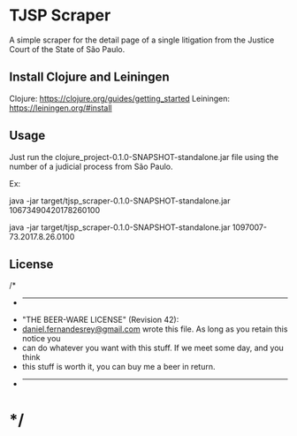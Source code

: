 # TJSP Scraper

A simple scraper for the detail page of a single litigation from the Justice Court of the State of São Paulo.

## Install Clojure and Leiningen 

Clojure: https://clojure.org/guides/getting_started
Leiningen: https://leiningen.org/#install

## Usage

Just run the clojure_project-0.1.0-SNAPSHOT-standalone.jar file using the number of a judicial process from São Paulo.

Ex:

java -jar target/tjsp_scraper-0.1.0-SNAPSHOT-standalone.jar 10673490420178260100

java -jar target/tjsp_scraper-0.1.0-SNAPSHOT-standalone.jar 1097007-73.2017.8.26.0100

## License

/*
 * ----------------------------------------------------------------------------
 * "THE BEER-WARE LICENSE" (Revision 42):
 * <daniel.fernandesrey@gmail.com> wrote this file.  As long as you retain this notice you
 * can do whatever you want with this stuff. If we meet some day, and you think
 * this stuff is worth it, you can buy me a beer in return.
 * ----------------------------------------------------------------------------
 */
=======



